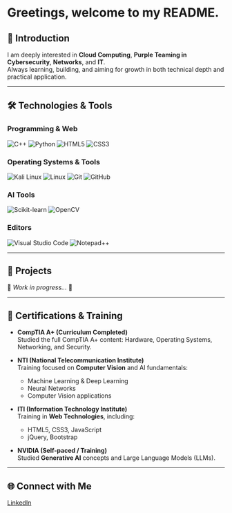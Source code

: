 # Greetings, welcome to my README.

## 👤 Introduction
I am deeply interested in **Cloud Computing**, **Purple Teaming in Cybersecurity**, **Networks**, and **IT**.  
Always learning, building, and aiming for growth in both technical depth and practical application.

---

## 🛠️ Technologies & Tools

### Programming & Web
<img alt="C++" src="https://img.shields.io/badge/-C++-00599C?style=for-the-badge&logo=c%2B%2B&logoColor=white" />
<img alt="Python" src="https://img.shields.io/badge/-Python-3776AB?style=for-the-badge&logo=python&logoColor=white" />
<img alt="HTML5" src="https://img.shields.io/badge/-HTML5-E34F26?style=for-the-badge&logo=html5&logoColor=white" />
<img alt="CSS3" src="https://img.shields.io/badge/-CSS3-1572B6?style=for-the-badge&logo=css3&logoColor=white" />

### Operating Systems & Tools
<img alt="Kali Linux" src="https://img.shields.io/badge/-Kali%20Linux-557C94?style=for-the-badge&logo=kalilinux&logoColor=white" />
<img alt="Linux" src="https://img.shields.io/badge/-Linux-FCC624?style=for-the-badge&logo=linux&logoColor=black" />
<img alt="Git" src="https://img.shields.io/badge/-Git-F05032?style=for-the-badge&logo=git&logoColor=white" />
<img alt="GitHub" src="https://img.shields.io/badge/-GitHub-181717?style=for-the-badge&logo=github&logoColor=white" />

### AI Tools
<img alt="Scikit-learn" src="https://img.shields.io/badge/-Scikit--learn-F7931E?style=for-the-badge&logo=scikit-learn&logoColor=white" />
<img alt="OpenCV" src="https://img.shields.io/badge/-OpenCV-5C3EE8?style=for-the-badge&logo=opencv&logoColor=white" />

### Editors
<img alt="Visual Studio Code" src="https://img.shields.io/badge/-VS%20Code-0078D4?style=for-the-badge&logo=visual-studio-code&logoColor=white" />
<img alt="Notepad++" src="https://img.shields.io/badge/-Notepad++-90E59A?style=for-the-badge&logo=notepadplusplus&logoColor=black" />

---

## 📂 Projects
🚧 *Work in progress...* 🚧

---

## 📜 Certifications & Training

- **CompTIA A+ (Curriculum Completed)**  
  Studied the full CompTIA A+ content: Hardware, Operating Systems, Networking, and Security.

- **NTI (National Telecommunication Institute)**  
  Training focused on **Computer Vision** and AI fundamentals:  
  - Machine Learning & Deep Learning  
  - Neural Networks  
  - Computer Vision applications  

- **ITI (Information Technology Institute)**  
  Training in **Web Technologies**, including:  
  - HTML5, CSS3, JavaScript  
  - jQuery, Bootstrap  

- **NVIDIA (Self-paced / Training)**  
  Studied **Generative AI** concepts and Large Language Models (LLMs).  

---

## 🌐 Connect with Me
[LinkedIn](https://eg.linkedin.com/in/yousef-saleh-876b3a1b7?trk=people-guest_people_search-card)

